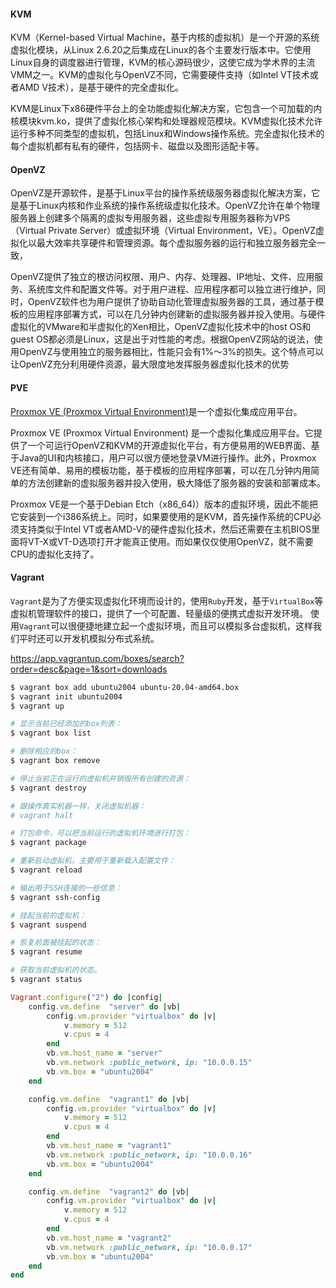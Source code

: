#### KVM
KVM（Kernel-based Virtual Machine，基于内核的虚拟机）是一个开源的系统虚拟化模块，从Linux 2.6.20之后集成在Linux的各个主要发行版本中。它使用Linux自身的调度器进行管理，KVM的核心源码很少，这使它成为学术界的主流VMM之一。KVM的虚拟化与OpenVZ不同，它需要硬件支持（如Intel VT技术或者AMD V技术），是基于硬件的完全虚拟化。

KVM是Linux下x86硬件平台上的全功能虚拟化解决方案，它包含一个可加载的内核模块kvm.ko，提供了虚拟化核心架构和处理器规范模块。KVM虚拟化技术允许运行多种不同类型的虚拟机，包括Linux和Windows操作系统。完全虚拟化技术的每个虚拟机都有私有的硬件，包括网卡、磁盘以及图形适配卡等。

#### OpenVZ
OpenVZ是开源软件，是基于Linux平台的操作系统级服务器虚拟化解决方案，它是基于Linux内核和作业系统的操作系统级虚拟化技术。OpenVZ允许在单个物理服务器上创建多个隔离的虚拟专用服务器，这些虚拟专用服务器称为VPS（Virtual Private Server）或虚拟环境（Virtual Environment，VE）。OpenVZ虚拟化以最大效率共享硬件和管理资源。每个虚拟服务器的运行和独立服务器完全一致，

OpenVZ提供了独立的根访问权限、用户、内存、处理器、IP地址、文件、应用服务、系统库文件和配置文件等。对于用户进程、应用程序都可以独立进行维护，同时，OpenVZ软件也为用户提供了协助自动化管理虚拟服务器的工具，通过基于模板的应用程序部署方式，可以在几分钟内创建新的虚拟服务器并投入使用。与硬件虚拟化的VMware和半虚拟化的Xen相比，OpenVZ虚拟化技术中的host OS和guest OS都必须是Linux，这是出于对性能的考虑。根据OpenVZ网站的说法，使用OpenVZ与使用独立的服务器相比，性能只会有1%～3%的损失。这个特点可以让OpenVZ充分利用硬件资源，最大限度地发挥服务器虚拟化技术的优势

#### PVE
[Proxmox VE (Proxmox Virtual Environment)](https://www.proxmox.com/)是一个虚拟化集成应用平台。

Proxmox VE (Proxmox Virtual Environment) 是一个虚拟化集成应用平台。它提供了一个可运行OpenVZ和KVM的开源虚拟化平台，有方便易用的WEB界面、基于Java的UI和内核接口，用户可以很方便地登录VM进行操作。此外，Proxmox VE还有简单、易用的模板功能，基于模板的应用程序部署，可以在几分钟内用简单的方法创建新的虚拟服务器并投入使用，极大降低了服务器的安装和部署成本。

Proxmox VE是一个基于Debian Etch（x86_64)）版本的虚拟环境，因此不能把它安装到一个i386系统上。同时，如果要使用的是KVM，首先操作系统的CPU必须支持类似于Intel VT或者AMD-V的硬件虚拟化技术，然后还需要在主机BIOS里面将VT-X或VT-D选项打开才能真正使用。而如果仅仅使用OpenVZ，就不需要CPU的虚拟化支持了。

#### Vagrant
`Vagrant`是为了方便实现虚拟化环境而设计的，使用`Ruby`开发，基于`VirtualBox`等虚拟机管理软件的接口，提供了一个可配置、轻量级的便携式虚拟开发环境。
使用`Vagrant`可以很便捷地建立起一个虚拟环境，而且可以模拟多台虚拟机，这样我们平时还可以开发机模拟分布式系统。

https://app.vagrantup.com/boxes/search?order=desc&page=1&sort=downloads

```bash
$ vagrant box add ubuntu2004 ubuntu-20.04-amd64.box
$ vagrant init ubuntu2004 
$ vagrant up
```

```bash
# 显示当前已经添加的box列表：
$ vagrant box list

# 删除相应的box：
$ vagrant box remove

# 停止当前正在运行的虚拟机并销毁所有创建的资源：
$ vagrant destroy

# 跟操作真实机器一样，关闭虚拟机器：
# vagrant halt

# 打包命令，可以把当前运行的虚拟机环境进行打包：
$ vagrant package

# 重新启动虚拟机，主要用于重新载入配置文件：
$ vagrant reload

# 输出用于SSH连接的一些信息：
$ vagrant ssh-config

# 挂起当前的虚拟机：
$ vagrant suspend

# 恢复前面被挂起的状态：
$ vagrant resume

# 获取当前虚拟机的状态。
$ vagrant status
```

```ruby
Vagrant.configure("2") do |config|
    config.vm.define  "server" do |vb|        
        config.vm.provider "virtualbox" do |v|            
            v.memory = 512            
            v.cpus = 4        
        end        
        vb.vm.host_name = "server"
        vb.vm.network :public_network, ip: "10.0.0.15"        
        vb.vm.box = "ubuntu2004"    
    end

    config.vm.define  "vagrant1" do |vb|        
        config.vm.provider "virtualbox" do |v|            
            v.memory = 512            
            v.cpus = 4        
        end        
        vb.vm.host_name = "vagrant1"        
        vb.vm.network :public_network, ip: "10.0.0.16"        
        vb.vm.box = "ubuntu2004"    
    end

    config.vm.define  "vagrant2" do |vb|        
        config.vm.provider "virtualbox" do |v|            
            v.memory = 512            
            v.cpus = 4        
        end        
        vb.vm.host_name = "vagrant2"        
        vb.vm.network :public_network, ip: "10.0.0.17"        
        vb.vm.box = "ubuntu2004"    
    end
end
```